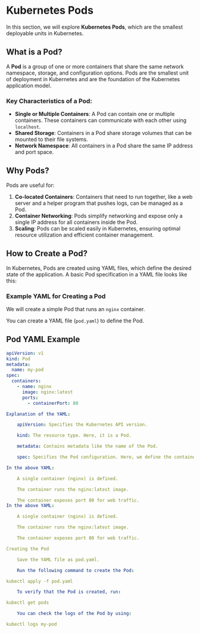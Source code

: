 # Kubernetes Pods 

In this section, we will explore **Kubernetes Pods**, which are the smallest deployable units in Kubernetes.

## What is a Pod?

A **Pod** is a group of one or more containers that share the same network namespace, storage, and configuration options. Pods are the smallest unit of deployment in Kubernetes and are the foundation of the Kubernetes application model.

### Key Characteristics of a Pod:

- **Single or Multiple Containers**: A Pod can contain one or multiple containers. These containers can communicate with each other using `localhost`.
- **Shared Storage**: Containers in a Pod share storage volumes that can be mounted to their file systems.
- **Network Namespace**: All containers in a Pod share the same IP address and port space.

## Why Pods?

Pods are useful for:

1. **Co-located Containers**: Containers that need to run together, like a web server and a helper program that pushes logs, can be managed as a Pod.
2. **Container Networking**: Pods simplify networking and expose only a single IP address for all containers inside the Pod.
3. **Scaling**: Pods can be scaled easily in Kubernetes, ensuring optimal resource utilization and efficient container management.

## How to Create a Pod?

In Kubernetes, Pods are created using YAML files, which define the desired state of the application. A basic Pod specification in a YAML file looks like this:

### Example YAML for Creating a Pod

We will create a simple Pod that runs an `nginx` container.

You can create a YAML file (`pod.yaml`) to define the Pod.

## Pod YAML Example

```yaml
apiVersion: v1
kind: Pod
metadata:
  name: my-pod
spec:
  containers:
    - name: nginx
      image: nginx:latest
      ports:
        - containerPort: 80

Explanation of the YAML:

    apiVersion: Specifies the Kubernetes API version.

    kind: The resource type. Here, it is a Pod.

    metadata: Contains metadata like the name of the Pod.

    spec: Specifies the Pod configuration. Here, we define the container's name, image, and exposed port.

In the above YAML:

    A single container (nginx) is defined.

    The container runs the nginx:latest image.

    The container exposes port 80 for web traffic.
In the above YAML:

    A single container (nginx) is defined.

    The container runs the nginx:latest image.

    The container exposes port 80 for web traffic.

Creating the Pod

    Save the YAML file as pod.yaml.

    Run the following command to create the Pod:

kubectl apply -f pod.yaml

    To verify that the Pod is created, run:

kubectl get pods

    You can check the logs of the Pod by using:

kubectl logs my-pod
